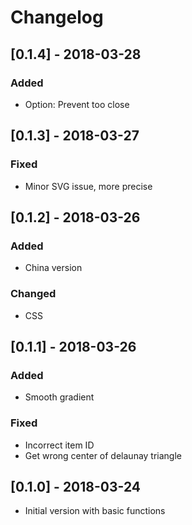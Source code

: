 # Changelog
## [0.1.4] - 2018-03-28
### Added
- Option: Prevent too close

## [0.1.3] - 2018-03-27
### Fixed
- Minor SVG issue, more precise

## [0.1.2] - 2018-03-26
### Added
- China version

### Changed
- CSS

## [0.1.1] - 2018-03-26
### Added
- Smooth gradient

### Fixed
- Incorrect item ID
- Get wrong center of delaunay triangle

## [0.1.0] - 2018-03-24
- Initial version with basic functions
